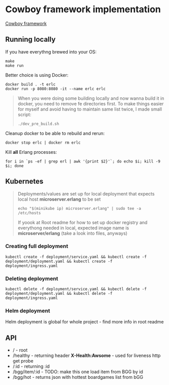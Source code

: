 # Cowboy framework implementation

[Cowboy framework](https://github.com/ninenines/cowboy)

## Running locally

If you have everythng brewed into your OS:

```
make
make run
```

Better choice is using Docker:

```
docker build . -t erlc
docker run -p 8080:8080 -it --name erlc erlc
```

> When you were doing some building locally and now wanna build it in docker, you need to remove fe directories first.
> To make things easier for myself and avoid having to maintain same list twice, I made small script:
> ```
> ./dev_pre_build.sh
> ```

Cleanup docker to be able to rebuild and rerun:

```
docker stop erlc | docker rm erlc
```

Kill **all** Erlang processes:

```
for i in `ps -ef | grep erl | awk '{print $2}'`; do echo $i; kill -9 $i; done
```

## Kubernetes

> Deployments/values are set up for local deployment that expects local host **microserver.erlang** to be set
>
> ```
> echo "$(minikube ip) microserver.erlang" | sudo tee -a /etc/hosts
> ```
>
> If yoook at Root readme for how to set up docker registry and everythong needed in local, expected image name is **microserver/erlang** (take a look into files, anyways)


### Creating full deployment

```
kubectl create -f deployment/service.yaml && kubectl create -f deployment/deployment.yaml && kubectl create -f deployment/ingress.yaml
```

### Deleting deployment

```
kubectl delete -f deployment/service.yaml && kubectl delete -f deployment/deployment.yaml && kubectl delete -f deployment/ingress.yaml
```

### Helm deployment

Helm deployment is global for whole project - find more info in root readme



## API

- / - root
- /healthy - returning header **X-Health:Awsome** - used for liveness http get probe
- /:id - returning :id
- /bgg/item/:id - TODO: make this one load item from BGG by id
- /bgg/hot - returns json with hottest boardgames list from bGG